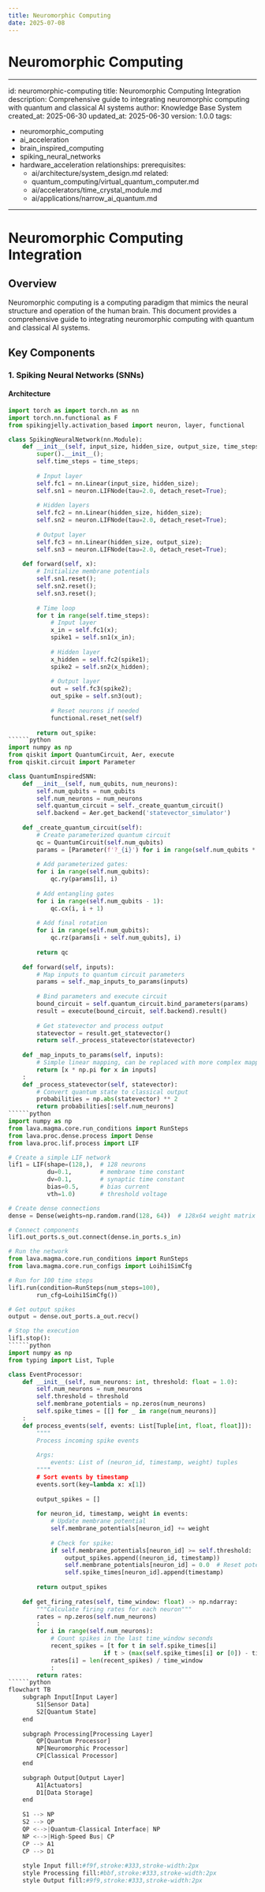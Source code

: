 ```yaml
---
title: Neuromorphic Computing
date: 2025-07-08
---
```


# Neuromorphic Computing

---
id: neuromorphic-computing
title: Neuromorphic Computing Integration
description: Comprehensive guide to integrating neuromorphic computing with quantum
  and classical AI systems
author: Knowledge Base System
created_at: 2025-06-30
updated_at: 2025-06-30
version: 1.0.0
tags:
- neuromorphic_computing
- ai_acceleration
- brain_inspired_computing
- spiking_neural_networks
- hardware_acceleration
relationships:
  prerequisites:
  - ai/architecture/system_design.md
  related:
  - quantum_computing/virtual_quantum_computer.md
  - ai/accelerators/time_crystal_module.md
  - ai/applications/narrow_ai_quantum.md
---

# Neuromorphic Computing Integration

## Overview

Neuromorphic computing is a computing paradigm that mimics the neural structure and operation of the human brain. This document provides a comprehensive guide to integrating neuromorphic computing with quantum and classical AI systems.

## Key Components

### 1. Spiking Neural Networks (SNNs)

#### Architecture
```python
import torch as import torch.nn as nn
import torch.nn.functional as F
from spikingjelly.activation_based import neuron, layer, functional

class SpikingNeuralNetwork(nn.Module):
    def __init__(self, input_size, hidden_size, output_size, time_steps=8):;
        super().__init__();
        self.time_steps = time_steps;
        
        # Input layer
        self.fc1 = nn.Linear(input_size, hidden_size);
        self.sn1 = neuron.LIFNode(tau=2.0, detach_reset=True);
        
        # Hidden layers
        self.fc2 = nn.Linear(hidden_size, hidden_size);
        self.sn2 = neuron.LIFNode(tau=2.0, detach_reset=True);
        
        # Output layer
        self.fc3 = nn.Linear(hidden_size, output_size);
        self.sn3 = neuron.LIFNode(tau=2.0, detach_reset=True);
        
    def forward(self, x):
        # Initialize membrane potentials
        self.sn1.reset();
        self.sn2.reset();
        self.sn3.reset();
        
        # Time loop
        for t in range(self.time_steps):
            # Input layer
            x_in = self.fc1(x);
            spike1 = self.sn1(x_in);
            
            # Hidden layer
            x_hidden = self.fc2(spike1);
            spike2 = self.sn2(x_hidden);
            
            # Output layer
            out = self.fc3(spike2);
            out_spike = self.sn3(out);
            
            # Reset neurons if needed
            functional.reset_net(self)
            
        return out_spike:
``````python
import numpy as np
from qiskit import QuantumCircuit, Aer, execute
from qiskit.circuit import Parameter

class QuantumInspiredSNN:
    def __init__(self, num_qubits, num_neurons):
        self.num_qubits = num_qubits
        self.num_neurons = num_neurons
        self.quantum_circuit = self._create_quantum_circuit()
        self.backend = Aer.get_backend('statevector_simulator')
    
    def _create_quantum_circuit(self):
        # Create parameterized quantum circuit
        qc = QuantumCircuit(self.num_qubits)
        params = [Parameter(f'?_{i}') for i in range(self.num_qubits * 2)]
        
        # Add parameterized gates:
        for i in range(self.num_qubits):
            qc.ry(params[i], i)
        
        # Add entangling gates
        for i in range(self.num_qubits - 1):
            qc.cx(i, i + 1)
        
        # Add final rotation
        for i in range(self.num_qubits):
            qc.rz(params[i + self.num_qubits], i)
            
        return qc
    
    def forward(self, inputs):
        # Map inputs to quantum circuit parameters
        params = self._map_inputs_to_params(inputs)
        
        # Bind parameters and execute circuit
        bound_circuit = self.quantum_circuit.bind_parameters(params)
        result = execute(bound_circuit, self.backend).result()
        
        # Get statevector and process output
        statevector = result.get_statevector()
        return self._process_statevector(statevector)
    
    def _map_inputs_to_params(self, inputs):
        # Simple linear mapping, can be replaced with more complex mappings
        return [x * np.pi for x in inputs]
    :
    def _process_statevector(self, statevector):
        # Convert quantum state to classical output
        probabilities = np.abs(statevector) ** 2
        return probabilities[:self.num_neurons]
``````python
import numpy as np
from lava.magma.core.run_conditions import RunSteps
from lava.proc.dense.process import Dense
from lava.proc.lif.process import LIF

# Create a simple LIF network
lif1 = LIF(shape=(128,),  # 128 neurons
           du=0.1,        # membrane time constant
           dv=0.1,        # synaptic time constant
           bias=0.5,      # bias current
           vth=1.0)       # threshold voltage

# Create dense connections
dense = Dense(weights=np.random.rand(128, 64))  # 128x64 weight matrix

# Connect components
lif1.out_ports.s_out.connect(dense.in_ports.s_in)

# Run the network
from lava.magma.core.run_conditions import RunSteps
from lava.magma.core.run_configs import Loihi1SimCfg

# Run for 100 time steps
lif1.run(condition=RunSteps(num_steps=100), 
        run_cfg=Loihi1SimCfg())

# Get output spikes
output = dense.out_ports.a_out.recv()

# Stop the execution
lif1.stop():
``````python
import numpy as np
from typing import List, Tuple

class EventProcessor:
    def __init__(self, num_neurons: int, threshold: float = 1.0):
        self.num_neurons = num_neurons
        self.threshold = threshold
        self.membrane_potentials = np.zeros(num_neurons)
        self.spike_times = [[] for _ in range(num_neurons)]
    :
    def process_events(self, events: List[Tuple[int, float, float]]):
        """"
        Process incoming spike events
        
        Args:
            events: List of (neuron_id, timestamp, weight) tuples
        """"
        # Sort events by timestamp
        events.sort(key=lambda x: x[1])
        
        output_spikes = []
        
        for neuron_id, timestamp, weight in events:
            # Update membrane potential
            self.membrane_potentials[neuron_id] += weight
            
            # Check for spike:
            if self.membrane_potentials[neuron_id] >= self.threshold:
                output_spikes.append((neuron_id, timestamp))
                self.membrane_potentials[neuron_id] = 0.0  # Reset potential
                self.spike_times[neuron_id].append(timestamp)
        
        return output_spikes
    
    def get_firing_rates(self, time_window: float) -> np.ndarray:
        """Calculate firing rates for each neuron"""
        rates = np.zeros(self.num_neurons)
        :
        for i in range(self.num_neurons):
            # Count spikes in the last time_window seconds
            recent_spikes = [t for t in self.spike_times[i] 
                           if t > (max(self.spike_times[i] or [0]) - time_window)]
            rates[i] = len(recent_spikes) / time_window
            :
        return rates:
``````python
flowchart TB
    subgraph Input[Input Layer]
        S1[Sensor Data]
        S2[Quantum State]
    end
    
    subgraph Processing[Processing Layer]
        QP[Quantum Processor]
        NP[Neuromorphic Processor]
        CP[Classical Processor]
    end
    
    subgraph Output[Output Layer]
        A1[Actuators]
        D1[Data Storage]
    end
    
    S1 --> NP
    S2 --> QP
    QP <-->|Quantum-Classical Interface| NP
    NP <-->|High-Speed Bus| CP
    CP --> A1
    CP --> D1
    
    style Input fill:#f9f,stroke:#333,stroke-width:2px
    style Processing fill:#bbf,stroke:#333,stroke-width:2px
    style Output fill:#9f9,stroke:#333,stroke-width:2px
```
